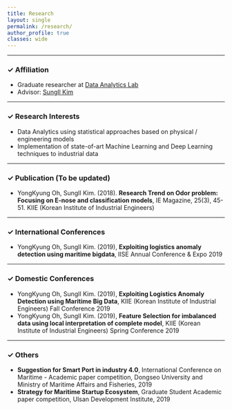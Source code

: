 ```yaml
---
title: Research
layout: single
permalink: /research/
author_profile: true
classes: wide
---
```


--------------------
<h3> &#10003; Affiliation </h3>
<ul>
  <li> Graduate researcher at <a href="http://analytics.unist.ac.kr/">Data Analytics Lab</a> </li>
  <li> Advisor: <a href="https://scholar.google.com/citations?user=BISaBGoAAAAJ&hl">SungIl Kim</a> </li>
</ul>

--------------------
<h3> &#10003; Research Interests </h3>
<ul>
  <li> Data Analytics using statistical approaches based on physical / engineering models </li>
  <li> Implementation of state-of-art Machine Learning and Deep Learning techniques to industrial data </li>
<!---
  <li> Working domain: Maritime surveillance | Shipping Logistics | Urban traffic and accident congestion propagation | Gas sensor array and electronic Nose | Nuclear reactor operation </li>
  <li> Keywords: Physical / Engineering Model & Simulation | Anomaly Detection using machine learning | Transfer learning with domain knowledge </li>
--->
</ul>

--------------------
<h3> &#10003; Publication (To be updated)</h3>
<ul>
  <li> YongKyung Oh, SungIl Kim. (2018). <b>Research Trend on Odor problem: Focusing on E-nose and classification models</b>, IE Magazine, 25(3), 45-51. KIIE (Korean Institute of Industrial Engineers)</li>
</ul>

--------------------
<h3> &#10003; International Conferences </h3>
<ul>
  <li> YongKyung Oh, SungIl Kim. (2019), <b>Exploiting logistics anomaly detection using maritime bigdata</b>, IISE Annual Conference & Expo 2019  </li>
</ul>

--------------------
<h3> &#10003; Domestic Conferences </h3>
<ul>
  <li> YongKyung Oh, SungIl Kim. (2019), <b>Exploiting Logistics Anomaly Detection using Maritime Big Data</b>, KIIE (Korean Institute of Industrial Engineers) Fall Conference 2019  </li>
  <li> YongKyung Oh, SungIl Kim. (2019), <b>Feature Selection for imbalanced data using local interpretation of complete model</b>, KIIE (Korean Institute of Industrial Engineers) Spring Conference 2019  </li>
</ul>

--------------------
<h3> &#10003; Others </h3>
<ul>
  <li> <b>Suggestion for Smart Port in industry 4.0</b>, International Conference on Maritime - Academic paper competition, Dongseo University and Ministry of Maritime Affairs and Fisheries, 2019 </li>
  <li> <b>Strategy for Maritime Startup Ecosystem</b>, Graduate Student Academic paper competition, Ulsan Development Institute, 2019 </li>
</ul>
